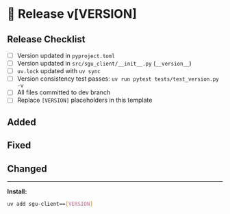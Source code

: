 # 🚀 Release v[VERSION]

<!-- This PR description will become the GitHub release notes when merged to main -->

## Release Checklist
- [ ] Version updated in `pyproject.toml`
- [ ] Version updated in `src/sgu_client/__init__.py` (`__version__`)
- [ ] `uv.lock` updated with `uv sync`
- [ ] Version consistency test passes: `uv run pytest tests/test_version.py -v`
- [ ] All files committed to dev branch
- [ ] Replace `[VERSION]` placeholders in this template

## Added

## Fixed

## Changed

---

**Install:**
```bash
uv add sgu-client==[VERSION]
```
